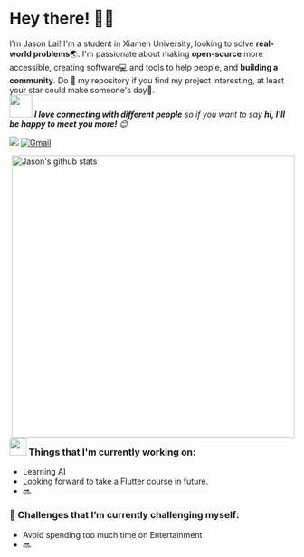 <!-- Greeting -->
# Hey there! :wave::smiley:

<!--Introduction -->
I'm Jason Lai! I'm a student in Xiamen University, looking to solve **real-world problems**:earth_asia:. I'm passionate about making **open-source** more accessible, creating software:computer: and tools to help people, and **building a community**. Do :star2: my repository if you find my project interesting, at least your star could make someone's day:pray:.
<br>
<img src="https://media.giphy.com/media/LnQjpWaON8nhr21vNW/giphy.gif" width="40"> <em><b>I love connecting with different people</b> so if you want to say <b>hi, I'll be happy to meet you more!</b> :blush:</em>

<!-- Profile View Count -->
![](https://komarev.com/ghpvc/?username=David23B&style=flat)
[![Gmail](https://img.shields.io/badge/-Jason_Lai-c14438?style=flat&logo=Gmail&logoColor=white)](mailto:laijinbiao00@gmail.com)

<!-- Working GIF -->
<img align= "right" width= "500" alt="Jason's github stats" src="https://github-readme-stats.vercel.app/api?username=David23B&show_icons=true&theme=algolia&count_private=true"/>

### <img src="https://media.giphy.com/media/WUlplcMpOCEmTGBtBW/giphy.gif" width="30"> Things that I'm currently working on: 
* Learning AI
* Looking forward to take a Flutter course in future.
* 🔜

### 🌱 Challenges that I’m currently challenging myself:
* Avoid spending too much time on Entertainment
* 🔜
